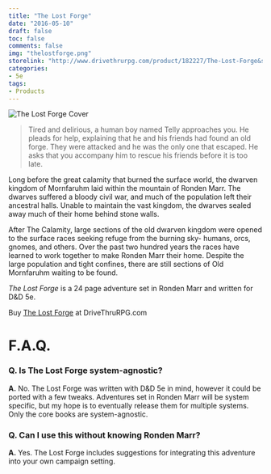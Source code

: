 ```yaml
---
title: "The Lost Forge"
date: "2016-05-10"
draft: false
toc: false
comments: false
img: "thelostforge.png"
storelink: "http://www.drivethrurpg.com/product/182227/The-Lost-Forge&src=rondenmarr.com"
categories:
- 5e
tags:
- Products
---
```

<span class="coverimg">![The Lost Forge Cover](/product/thelostforge.png)</style>

> Tired and delirious, a human boy named Telly approaches you. He pleads for help, explaining that he and his friends had found an old forge. They were attacked and he was the only one that escaped. He asks that you accompany him to rescue his friends before it is too late.

Long before the great calamity that burned the surface world, the dwarven kingdom of Mornfaruhm laid within the mountain of Ronden Marr. The dwarves suffered a bloody civil war, and much of the population left their ancestral halls. Unable to maintain the vast kingdom, the dwarves sealed away much of their home behind stone walls.

After The Calamity, large sections of the old dwarven kingdom were opened to the surface races seeking refuge from the burning sky- humans, orcs, gnomes, and others. Over the past two hundred years the races have learned to work together to make Ronden Marr their home. Despite the large population and tight confines, there are still sections of Old Mornfaruhm waiting to be found.

*The Lost Forge* is a 24 page adventure set in Ronden Marr and written for D&D 5e.

Buy [The Lost Forge](http://www.drivethrurpg.com/product/182227/The-Lost-Forge&src=rondenmarr.com) at DriveThruRPG.com

# F.A.Q.
### Q. Is The Lost Forge system-agnostic?
**A.** No. The Lost Forge was written with D&D 5e in mind, however it could be ported with a few tweaks. Adventures set in Ronden Marr will be system specific, but my hope is to eventually release them for multiple systems. Only the core books are system-agnostic.

### Q. Can I use this without knowing Ronden Marr?
**A.** Yes. The Lost Forge includes suggestions for integrating this adventure into your own campaign setting.

